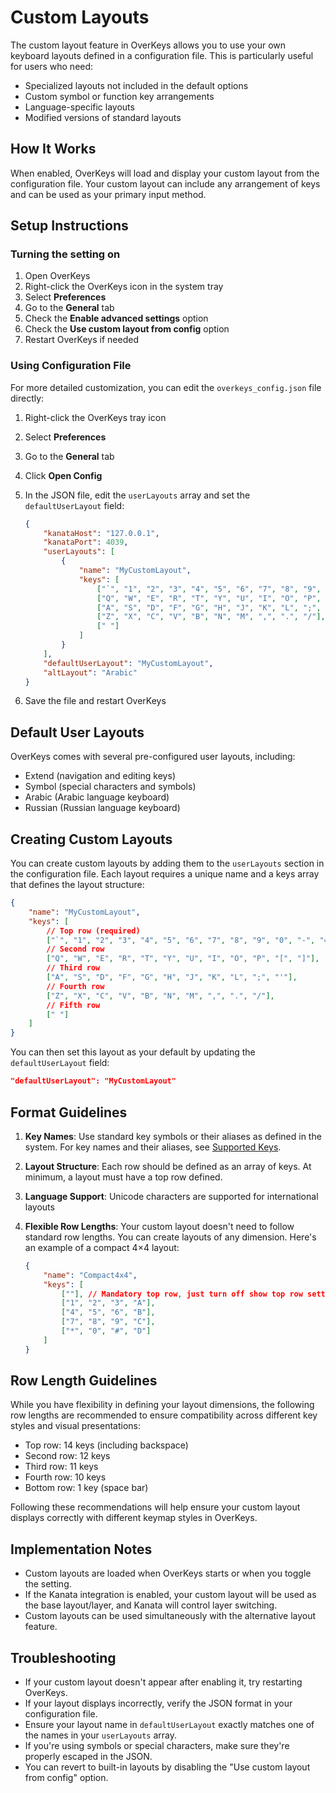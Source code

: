# Custom Layouts

The custom layout feature in OverKeys allows you to use your own keyboard layouts defined in a configuration file. This is particularly useful for users who need:

- Specialized layouts not included in the default options
- Custom symbol or function key arrangements
- Language-specific layouts
- Modified versions of standard layouts

## How It Works

When enabled, OverKeys will load and display your custom layout from the configuration file. Your custom layout can include any arrangement of keys and can be used as your primary input method.

## Setup Instructions

### Turning the setting on

1. Open OverKeys
2. Right-click the OverKeys icon in the system tray
3. Select **Preferences**
4. Go to the **General** tab
5. Check the **Enable advanced settings** option
6. Check the **Use custom layout from config** option
7. Restart OverKeys if needed

### Using Configuration File

For more detailed customization, you can edit the `overkeys_config.json` file directly:

1. Right-click the OverKeys tray icon
2. Select **Preferences**
3. Go to the **General** tab
4. Click **Open Config**
5. In the JSON file, edit the `userLayouts` array and set the `defaultUserLayout` field:

    ```json
    {
        "kanataHost": "127.0.0.1",
        "kanataPort": 4039,
        "userLayouts": [
            {
                "name": "MyCustomLayout",
                "keys": [
                    ["`", "1", "2", "3", "4", "5", "6", "7", "8", "9", "0", "-", "=", "BSPC"],
                    ["Q", "W", "E", "R", "T", "Y", "U", "I", "O", "P", "[", "]"],
                    ["A", "S", "D", "F", "G", "H", "J", "K", "L", ";", "'"],
                    ["Z", "X", "C", "V", "B", "N", "M", ",", ".", "/"],
                    [" "]
                ]
            }
        ],
        "defaultUserLayout": "MyCustomLayout",
        "altLayout": "Arabic"
    }
    ```

6. Save the file and restart OverKeys

## Default User Layouts

OverKeys comes with several pre-configured user layouts, including:

- Extend (navigation and editing keys)
- Symbol (special characters and symbols)
- Arabic (Arabic language keyboard)
- Russian (Russian language keyboard)

## Creating Custom Layouts

You can create custom layouts by adding them to the `userLayouts` section in the configuration file. Each layout requires a unique name and a keys array that defines the layout structure:

```json
{
    "name": "MyCustomLayout",
    "keys": [
        // Top row (required)
        ["`", "1", "2", "3", "4", "5", "6", "7", "8", "9", "0", "-", "=", "BSPC"],
        // Second row
        ["Q", "W", "E", "R", "T", "Y", "U", "I", "O", "P", "[", "]"],
        // Third row
        ["A", "S", "D", "F", "G", "H", "J", "K", "L", ";", "'"],
        // Fourth row
        ["Z", "X", "C", "V", "B", "N", "M", ",", ".", "/"],
        // Fifth row
        [" "]
    ]
}
```

You can then set this layout as your default by updating the `defaultUserLayout` field:

```json
"defaultUserLayout": "MyCustomLayout"
```

## Format Guidelines

1. **Key Names**: Use standard key symbols or their aliases as defined in the system. For key names and their aliases, see [Supported Keys](../advanced/supported-keys.md).
2. **Layout Structure**: Each row should be defined as an array of keys. At minimum, a layout must have a top row defined.
3. **Language Support**: Unicode characters are supported for international layouts
4. **Flexible Row Lengths**: Your custom layout doesn't need to follow standard row lengths. You can create layouts of any dimension. Here's an example of a compact 4×4 layout:

    ```json
    {
        "name": "Compact4x4",
        "keys": [
            [""], // Mandatory top row, just turn off show top row setting
            ["1", "2", "3", "A"],
            ["4", "5", "6", "B"],
            ["7", "8", "9", "C"],
            ["*", "0", "#", "D"]
        ]
    }
    ```

## Row Length Guidelines

While you have flexibility in defining your layout dimensions, the following row lengths are recommended to ensure compatibility across different key styles and visual presentations:

- Top row: 14 keys (including backspace)
- Second row: 12 keys
- Third row: 11 keys
- Fourth row: 10 keys
- Bottom row: 1 key (space bar)

Following these recommendations will help ensure your custom layout displays correctly with different keymap styles in OverKeys.

## Implementation Notes

- Custom layouts are loaded when OverKeys starts or when you toggle the setting.
- If the Kanata integration is enabled, your custom layout will be used as the base layout/layer, and Kanata will control layer switching.
- Custom layouts can be used simultaneously with the alternative layout feature.

## Troubleshooting

- If your custom layout doesn't appear after enabling it, try restarting OverKeys.
- If your layout displays incorrectly, verify the JSON format in your configuration file.
- Ensure your layout name in `defaultUserLayout` exactly matches one of the names in your `userLayouts` array.
- If you're using symbols or special characters, make sure they're properly escaped in the JSON.
- You can revert to built-in layouts by disabling the "Use custom layout from config" option.
